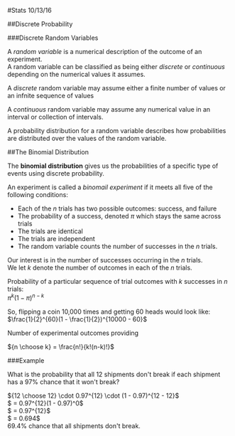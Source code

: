 #Stats 10/13/16

##Discrete Probability

###Discrete Random Variables

A *random variable* is a numerical description of the outcome of an experiment.  
A random variable can be classified as being either *discrete* or *continuous* depending on the numerical values it assumes.

A *discrete* random variable may assume either a finite number of values or an infnite sequence of values

A *continuous* random variable may assume any numerical value in an interval or collection of intervals.

A probability distribution for a random variable describes how probabilities are distributed over the values of the random variable.


##The Binomial Distribution

The **binomial distribution** gives us the probabilities of a specific type of events using discrete probability.

An experiment is called a *binomail experiment* if it meets all five of the following conditions:

* Each of the *n* trials has two possible outcomes: success, and failure
* The probability of a success, denoted $\pi$ which stays the same across trials
* The trials are identical
* The trials are independent
* The random variable counts the number of successes in the *n* trials.

Our interest is in the number of successes occurring in the *n* trials.  
We let *k* denote the number of outcomes in each of the *n* trials.

Probability of a particular sequence of trial outcomes with *k* successes in *n* trials:  
$\pi^k(1 - \pi)^{n-k}$

So, flipping a coin 10,000 times and getting 60 heads would look like:  
$\frac{1}{2}^{60}(1 - \frac{1}{2})^{10000 - 60}$  

Number of experimental outcomes providing

${n \choose k} = \frac{n!}{k!(n-k)!}$


###Example

What is the probability that all 12 shipments don't break if each shipment has a 97% chance that it won't break?

${12 \choose 12} \cdot 0.97^{12} \cdot (1 - 0.97)^{12 - 12}$  
$ = 0.97^{12}(1 - 0.97)^0$  
$ = 0.97^{12}$  
$ = 0.694$  
69.4% chance that all shipments don't break.